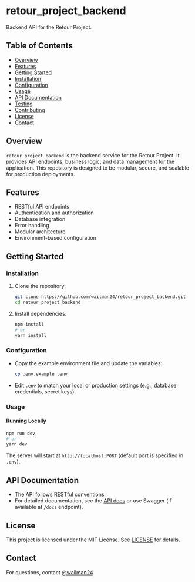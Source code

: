 # retour_project_backend

Backend API for the Retour Project.

## Table of Contents

- [Overview](#overview)
- [Features](#features)
- [Getting Started](#getting-started)
- [Installation](#installation)
- [Configuration](#configuration)
- [Usage](#usage)
- [API Documentation](#api-documentation)
- [Testing](#testing)
- [Contributing](#contributing)
- [License](#license)
- [Contact](#contact)

## Overview

`retour_project_backend` is the backend service for the Retour Project. It provides API endpoints, business logic, and data management for the application. This repository is designed to be modular, secure, and scalable for production deployments.

## Features

- RESTful API endpoints
- Authentication and authorization
- Database integration
- Error handling
- Modular architecture
- Environment-based configuration

## Getting Started

### Installation

1. Clone the repository:
   ```bash
   git clone https://github.com/wailman24/retour_project_backend.git
   cd retour_project_backend
   ```
2. Install dependencies:
   ```bash
   npm install
   # or
   yarn install
   ```

### Configuration

- Copy the example environment file and update the variables:
  ```bash
  cp .env.example .env
  ```
- Edit `.env` to match your local or production settings (e.g., database credentials, secret keys).

### Usage

#### Running Locally

```bash
npm run dev
# or
yarn dev
```

The server will start at `http://localhost:PORT` (default port is specified in `.env`).

## API Documentation

- The API follows RESTful conventions.
- For detailed documentation, see the [API docs](./docs/API.md) or use Swagger (if available at `/docs` endpoint).

## License

This project is licensed under the MIT License. See [LICENSE](LICENSE) for details.

## Contact

For questions, contact [@wailman24](https://github.com/wailman24).
